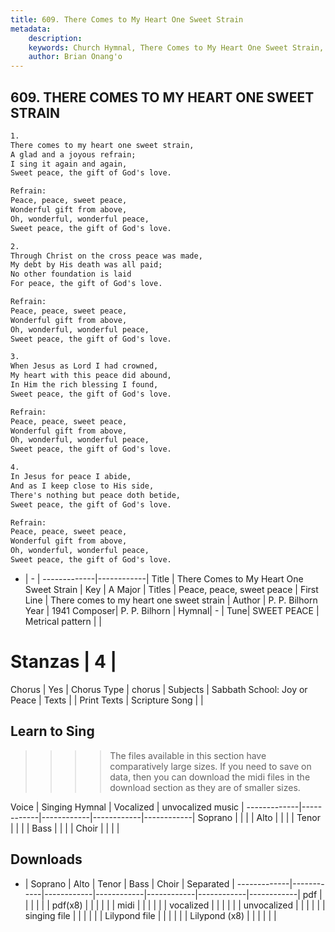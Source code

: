 ```yaml
---
title: 609. There Comes to My Heart One Sweet Strain
metadata:
    description: 
    keywords: Church Hymnal, There Comes to My Heart One Sweet Strain, There comes to my heart one sweet strain, Peace, peace, sweet peace
    author: Brian Onang'o
---
```



## 609. THERE COMES TO MY HEART ONE SWEET STRAIN

```txt
1.
There comes to my heart one sweet strain, 
A glad and a joyous refrain; 
I sing it again and again, 
Sweet peace, the gift of God's love. 

Refrain:
Peace, peace, sweet peace, 
Wonderful gift from above, 
Oh, wonderful, wonderful peace, 
Sweet peace, the gift of God's love. 

2.
Through Christ on the cross peace was made, 
My debt by His death was all paid; 
No other foundation is laid 
For peace, the gift of God's love. 

Refrain:
Peace, peace, sweet peace, 
Wonderful gift from above, 
Oh, wonderful, wonderful peace, 
Sweet peace, the gift of God's love. 

3.
When Jesus as Lord I had crowned, 
My heart with this peace did abound, 
In Him the rich blessing I found, 
Sweet peace, the gift of God's love. 

Refrain:
Peace, peace, sweet peace, 
Wonderful gift from above, 
Oh, wonderful, wonderful peace, 
Sweet peace, the gift of God's love. 

4.
In Jesus for peace I abide, 
And as I keep close to His side, 
There's nothing but peace doth betide, 
Sweet peace, the gift of God's love.

Refrain:
Peace, peace, sweet peace, 
Wonderful gift from above, 
Oh, wonderful, wonderful peace, 
Sweet peace, the gift of God's love. 

```

- |   -  |
-------------|------------|
Title | There Comes to My Heart One Sweet Strain |
Key | A Major |
Titles | Peace, peace, sweet peace |
First Line | There comes to my heart one sweet strain |
Author | P. P. Bilhorn
Year | 1941
Composer| P. P. Bilhorn |
Hymnal|  - |
Tune| SWEET PEACE |
Metrical pattern | |
# Stanzas | 4 |
Chorus | Yes |
Chorus Type | chorus |
Subjects | Sabbath School: Joy or Peace |
Texts |  |
Print Texts | 
Scripture Song |  |
  
## Learn to Sing

>>>> The files available in this section have comparatively large sizes. If you need to save on data, then you can download the midi files in the download section as they are of smaller sizes.

Voice |  Singing Hymnal | Vocalized | unvocalized music |
-------------|------------|------------|------------|------------|
Soprano | | | |
Alto | | | |
Tenor | | | |
Bass | | | |
Choir | | | |

## Downloads

- |  Soprano | Alto | Tenor | Bass | Choir | Separated |
-------------|------------|------------|------------|------------|------------|------------|
pdf | | | | | |
pdf(x8) | | | | | |
midi | | | | | |
vocalized | | | | | |
unvocalized | | | | | |
singing file | | | | | |
Lilypond file | | | | | |
Lilypond (x8) | | | | | |
  